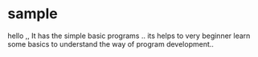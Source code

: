 # sample
hello ,,
It has the simple basic programs ..
its helps to very beginner learn some basics to understand the way of program development..

